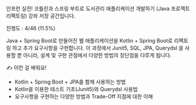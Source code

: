 인프런 실전! 코틀린과 스프링 부트로 도서관리 애플리케이션 개발하기 (Java 프로젝트 리팩토링) 강좌 저장 공간입니다.

진행도 : 4/46 (11.5%)

Java + Spring Boot로 만들어진 웹 애플리케이션을 Kotlin + Spring Boot로 리팩토링 하고 추가 요구사항을 구현합니다. 
이 과정에서 Junit5, SQL, JPA, Querydsl 을 사용할 뿐 아니라, 설계 및 구현 관점에서 다양한 방법의 장단점을 다루게 됩니다.

✍️ 이런 걸 배워요!
- Kotlin + Spring Boot + JPA를 함께 사용하는 방법
- Kotlin을 이용한 테스트 기초(Junit5)와 Querydsl 사용법
- 요구사항을 구현하는 다양한 방법과 Trade-Off 지점에 대한 이해
